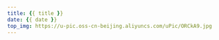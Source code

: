 ```yaml
---
title: {{ title }}
date: {{ date }}
top_img: https://u-pic.oss-cn-beijing.aliyuncs.com/uPic/ORCkA9.jpg
---
```

